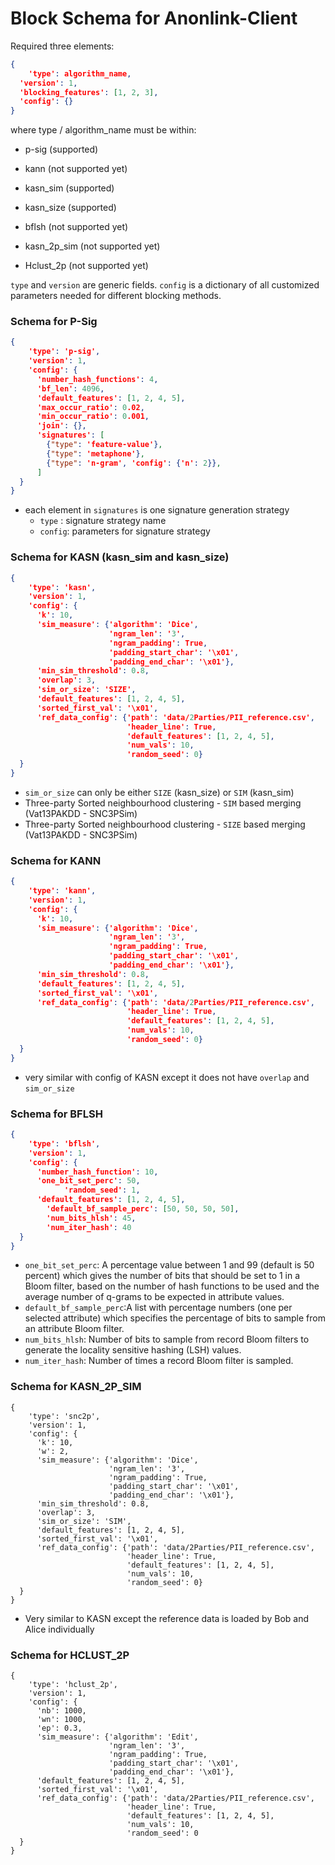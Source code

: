 # Block Schema for Anonlink-Client

Required three elements:

```json
{
	'type': algorithm_name,
  'version': 1,
  'blocking_features': [1, 2, 3],
  'config': {}
}
```

where type / algorithm_name must be within:

* p-sig (supported)
* kann (not supported yet)

* kasn_sim (supported)
* kasn_size (supported)
* bflsh (not supported yet)
* kasn_2p_sim (not supported yet) 
* Hclust_2p (not supported yet)

`type` and `version` are generic fields. `config` is a dictionary of all customized parameters needed for different blocking methods.

### Schema for P-Sig

```json
{
	'type': 'p-sig',
	'version': 1,
	'config': {
      'number_hash_functions': 4,
      'bf_len': 4096,
      'default_features': [1, 2, 4, 5],
      'max_occur_ratio': 0.02,
      'min_occur_ratio': 0.001,
      'join': {},
      'signatures': [
        {"type": 'feature-value'},
        {"type": 'metaphone'},
        {"type": 'n-gram', 'config': {'n': 2}},
      ]
  }
}
```

* each element in `signatures` is one signature generation strategy
  * `type` : signature strategy name
  * `config`: parameters for signature strategy

### Schema for KASN (kasn_sim and kasn_size)

```json
{
	'type': 'kasn',
	'version': 1,
	'config': {
      'k': 10,
      'sim_measure': {'algorithm': 'Dice',
                      'ngram_len': '3',
                      'ngram_padding': True,
                      'padding_start_char': '\x01',
                      'padding_end_char': '\x01'},
      'min_sim_threshold': 0.8,
      'overlap': 3,
      'sim_or_size': 'SIZE',
      'default_features': [1, 2, 4, 5],
      'sorted_first_val': '\x01',
      'ref_data_config': {'path': 'data/2Parties/PII_reference.csv',
                          'header_line': True,
                          'default_features': [1, 2, 4, 5],
                          'num_vals': 10,
                          'random_seed': 0}
  }
}
```

* `sim_or_size` can only be either `SIZE` (kasn_size) or `SIM` (kasn_sim)
* Three-party Sorted neighbourhood clustering - `SIM` based merging (Vat13PAKDD - SNC3PSim)
* Three-party Sorted neighbourhood clustering - `SIZE` based merging (Vat13PAKDD - SNC3PSim)

### Schema for KANN

```json
{
	'type': 'kann',
	'version': 1,
	'config': {
      'k': 10,
      'sim_measure': {'algorithm': 'Dice',
                      'ngram_len': '3',
                      'ngram_padding': True,
                      'padding_start_char': '\x01',
                      'padding_end_char': '\x01'},
      'min_sim_threshold': 0.8,
      'default_features': [1, 2, 4, 5],
      'sorted_first_val': '\x01',
      'ref_data_config': {'path': 'data/2Parties/PII_reference.csv',
                          'header_line': True,
                          'default_features': [1, 2, 4, 5],
                          'num_vals': 10,
                          'random_seed': 0}
  }
}
```

* very similar with config of KASN except it does not have `overlap` and `sim_or_size`

### Schema for BFLSH

```json
{
	'type': 'bflsh',
	'version': 1,
	'config': {
      'number_hash_function': 10,
      'one_bit_set_perc': 50,
			'random_seed': 1,
      'default_features': [1, 2, 4, 5],
    	'default_bf_sample_perc': [50, 50, 50, 50],
    	'num_bits_hlsh': 45,
    	'num_iter_hash': 40
  }
}
```

* `one_bit_set_perc`: A percentage value between 1 and 99 (default is 50 percent) which gives the number of bits that should be set to 1 in a Bloom filter, based on the number of hash functions to be used and the average number of q-grams to be expected in attribute values.
* `default_bf_sample_perc`:A list with percentage numbers (one per selected attribute) which specifies the percentage of bits to sample from an attribute Bloom filter.
* `num_bits_hlsh`: Number of bits to sample from record Bloom filters to generate the locality sensitive hashing (LSH) values.
* `num_iter_hash`: Number of times a record Bloom filter is sampled.

### Schema for KASN_2P_SIM

```
{
	'type': 'snc2p',
	'version': 1,
	'config': {
      'k': 10,
      'w': 2,
      'sim_measure': {'algorithm': 'Dice',
                      'ngram_len': '3',
                      'ngram_padding': True,
                      'padding_start_char': '\x01',
                      'padding_end_char': '\x01'},
      'min_sim_threshold': 0.8,
      'overlap': 3,
      'sim_or_size': 'SIM',
      'default_features': [1, 2, 4, 5],
      'sorted_first_val': '\x01',
      'ref_data_config': {'path': 'data/2Parties/PII_reference.csv',
                          'header_line': True,
                          'default_features': [1, 2, 4, 5],
                          'num_vals': 10,
                          'random_seed': 0}
  }
}
```

* Very similar to KASN except the reference data is loaded by Bob and Alice individually

### Schema for HCLUST_2P

```
{
	'type': 'hclust_2p',
	'version': 1,
	'config': {
      'nb': 1000,
      'wn': 1000,
      'ep': 0.3,
      'sim_measure': {'algorithm': 'Edit',
                      'ngram_len': '3',
                      'ngram_padding': True,
                      'padding_start_char': '\x01',
                      'padding_end_char': '\x01'},
      'default_features': [1, 2, 4, 5],
      'sorted_first_val': '\x01',
      'ref_data_config': {'path': 'data/2Parties/PII_reference.csv',
                          'header_line': True,
                          'default_features': [1, 2, 4, 5],
                          'num_vals': 10,
                          'random_seed': 0
  }
}
```

